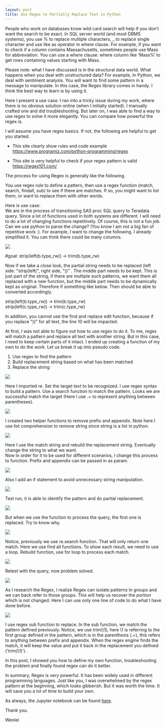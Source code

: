 ```yaml
---
layout: post
title: Use Regex to Partially Replace Text in Python
---
```


People who work on databases know wild card search will help if you don’t want the search to be exact. In SQL server world (and most DBMS systems), you use % to replace multiple characters, _ to replace single character and use like as operator in where clause.  For example, if you want to check if a column contains Massachusetts, sometimes people use Mass for abbreviation.  You can use a where clause:  where column like ‘Mass%’ to get rows containing values starting with Mass.  

Please note: what I have discussed is in the structural data world. What happens when you deal with unstructured data? For example, In Python, we deal with sentiment analysis.  You will want to find some pattern in a message to manipulate. In this case, the Regex library comes in handy.  I think the best way to learn is by using it.  

Here I present a use case. I ran into a tricky issue during my work, where there is no obvious solution online (when I initially started). I manually crafted one and did troubleshooting. But later on, I was able to find a way to use  regex to solve it more elegantly.  You can compare how powerful the regex is.   

I will assume you have regex basics.  If not, the following are helpful to get you started.  

* This site clearly show rules and code example  
<https://www.programiz.com/python-programming/regex>  

* This site is very helpful to check if your regex pattern is valid  
<https://regex101.com/>  

The process for using Regex is generally like the following.  

You use regex rule to define a pattern, then use a regex function (match, search, findall, sub) to see if there are matches. If so, you might want to list them, or want to replace them with other words.  

Here is use case:  
We are in the process of transitioning SAS proc SQL query to Teradata query. Since a lot of functions used in both systems are different.  I will need to do a lot of changing functions repetitively.  Of course, this is not a fun job.  Can we use python to parse the change?  (You know I am not a big fan of repetitive work :). For example, I want to change the following.  I already simplified it. You can think there could be many columns.   

<img src="/images/blog47/1sample_query.PNG">  

#goal: strip(left(b.type_rw)) -> trim(b.type_rw)  

Now if we take a close look, the partial string needs to be replaced (left side: "strip(left(", right side, "))" . The middle part needs to be kept.  This is just part of the string, if there are multiple such patterns, we want them all replaced with a new function, but the middle part needs to be dynamically kept as original. Therefore if something like below. Then should be able to converted accordingly. 

strip(left(b.type_rw)) -> trim(b.type_rw)  
strip(left(c.type_rw)) -> trim(c.type_rw)  

In addition, you cannot use the find and replace edit function, because if you replace "))" for all text, the line 10 will be impacted.  

At first, I was not able to figure out how to use regex to do it.  To me, regex will match a pattern and replace all text with another string.   But in this case, I need to keep certain parts of it intact.  I ended up creating a function of my own to do the work.  Let us break it up into pseudo code.  

1. Use regex to find the pattern  
2. Build replacement string  based on what has been matched  
3. Replace the string  

<img src="/images/blog47/2createpattern.PNG">  

Here I imported re.  Set the target text to be recognized.   I use regex syntax to build a pattern.  Use a search function to match the pattern.  Looks we are successful match the target (Here I use .+ to represent anything between parentheses).  

<img src="/images/blog47/3createhelpfunction.PNG">  

I created two helper functions to remove prefix and appendix. Note here I use list comprehension to remove string since string is a list in python.  

<img src="/images/blog47/4rebuildreplacementstr.PNG">  

Here I use the match string and rebuild the replacement string. Eventually change the string to what we want.  
Now in order for it to be used for different scenarios, I change this process to function.  Prefix and appendix can be passed in as param.  

<img src="/images/blog47/5createfunction.PNG">   

Also I add an if statement to avoid unnecessary string manipulation.  

<img src="/images/blog47/6testrun.PNG">  

Test run, it is  able to identify the pattern and do partial replacement.  

<img src="/images/blog47/7checkonquery.PNG">  

But when we use the function to process the query, the first one is replaced.  Try to know why.  

<img src="/images/blog47/8troubleshooting.PNG"> 

Notice, previously we use re.search function. That will only return one match.  Here we use find all functions. To show each result, we need to use a loop.
Rebuild function, use for loop to process each match.  

<img src="/images/blog47/9createnewfunction.PNG"> 

Retest with the query, now problem solved.  

<img src="/images/blog47/10usenewfunction.PNG">  

As I research the Regex, I realize Regex can isolate patterns in groups and we can back refer to those groups. This will help us recover the portion which is not changed.  Here I can use only one line of code to do what I have done  before. 

<img src="/images/blog47/11usesub.PNG">  

I use regex sub function to replace.  In the sub function, we match the pattern defined previously. Notice, we use trim(\1),   here \1 is referring to the first group defined in the pattern, which is in the parenthesis (.+), this refers to anything between prefix and appendix.   When the regex engine finds the match, it will keep the value and put it back in the replacement you defined ('trim(\1)').  

In this post, I showed you how to define my own function, troubleshooting the problem and finally found regex can do it better.  

In summary, Regex is very powerful. It has been widely used in different programming languages. Just like you, I was overwhelmed by the regex pattern at the beginning, which looks gibberish.  But it was worth the time. It will save you a lot of time to build your own.  

As always, the Jupyter notebook can be found <a href="/Files/regex_test.ipynb">here</a>.  

Thank you.  
 
Wenlei  











